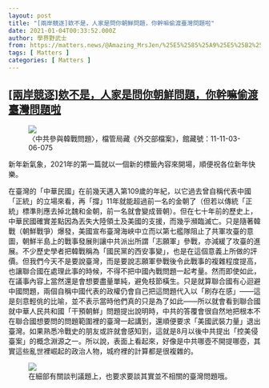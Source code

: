 ```yaml
---
layout: post
title: "[兩岸競逐]欸不是，人家是問你朝鮮問題，你幹嘛偷渡臺灣問題啦"
date: 2021-01-04T00:33:52.000Z
author: 學界野武士
from: https://matters.news/@Amazing_MrsJen/%25E5%2585%25A9%25E5%25B2%25B8%25E7%25AB%25B6%25E9%2580%2590-%25E6%25AC%25B8%25E4%25B8%258D%25E6%2598%25AF-%25E4%25BA%25BA%25E5%25AE%25B6%25E6%2598%25AF%25E5%2595%258F%25E4%25BD%25A0%25E6%259C%259D%25E9%25AE%25AE%25E5%2595%258F%25E9%25A1%258C-%25E4%25BD%25A0%25E5%25B9%25B9%25E5%2598%259B%25E5%2581%25B7%25E6%25B8%25A1%25E8%2587%25BA%25E7%2581%25A3%25E5%2595%258F%25E9%25A1%258C%25E5%2595%25A6-bafyreiaufsqeqhayjwa7ve35o44adhtczoede2gxo5a65exfkcykujdhqe
tags: [ Matters ]
categories: [ Matters ]
---
```

<!--1609720432000-->
[[兩岸競逐]欸不是，人家是問你朝鮮問題，你幹嘛偷渡臺灣問題啦](https://matters.news/@Amazing_MrsJen/%25E5%2585%25A9%25E5%25B2%25B8%25E7%25AB%25B6%25E9%2580%2590-%25E6%25AC%25B8%25E4%25B8%258D%25E6%2598%25AF-%25E4%25BA%25BA%25E5%25AE%25B6%25E6%2598%25AF%25E5%2595%258F%25E4%25BD%25A0%25E6%259C%259D%25E9%25AE%25AE%25E5%2595%258F%25E9%25A1%258C-%25E4%25BD%25A0%25E5%25B9%25B9%25E5%2598%259B%25E5%2581%25B7%25E6%25B8%25A1%25E8%2587%25BA%25E7%2581%25A3%25E5%2595%258F%25E9%25A1%258C%25E5%2595%25A6-bafyreiaufsqeqhayjwa7ve35o44adhtczoede2gxo5a65exfkcykujdhqe)
------

<div>
<figure class="image">      <picture>        <source type="image/webp" media="(min-width: 768px)" srcset="https://assets.matters.news/processed/1080w/embed/35093ece-1030-4353-a650-d2d3741dbdd8.webp" onerror="this.srcset='https://assets.matters.news/embed/35093ece-1030-4353-a650-d2d3741dbdd8.jpeg'">        <source media="(min-width: 768px)" srcset="https://assets.matters.news/processed/1080w/embed/35093ece-1030-4353-a650-d2d3741dbdd8.jpeg" onerror="this.srcset='https://assets.matters.news/embed/35093ece-1030-4353-a650-d2d3741dbdd8.jpeg'">        <source type="image/webp" srcset="https://assets.matters.news/processed/540w/embed/35093ece-1030-4353-a650-d2d3741dbdd8.webp">        <img src="https://assets.matters.news/embed/35093ece-1030-4353-a650-d2d3741dbdd8.jpeg" srcset="https://assets.matters.news/processed/540w/embed/35093ece-1030-4353-a650-d2d3741dbdd8.jpeg" loading="lazy" referrerpolicy="no-referrer">      </picture>    <figcaption><span>〈中共參與韓戰問題〉，檔管局藏《外交部檔案》，館藏號：11-11-03-06-075</span></figcaption></figure><p>新年新氣象，2021年的第一篇就以一個新的標籤內容來開場，順便祝各位新年快樂。</p><p>在臺灣的「中華民國」在前幾天邁入第109歲的年紀，以它過去曾自稱代表中國「正統」的立場來看，再「撐」11年就能超過前一名的金朝了（但若以傳統「正統」標準則應去掉北魏和金朝，前一名就會變成晉朝）。但在七十年前的歷史上，中華民國確實差點因為丟失大陸領土及美國的支援，而幾乎瀕臨滅亡。只是隨著韓戰（朝鮮戰爭）爆發，美國宣布臺灣海峽中立而以第七艦隊阻止了共軍攻臺的意圖，朝鮮半島上的戰事發展則讓中共派出所謂「志願軍」參戰，亦減緩了攻臺的進展。不少歷史學者把韓戰稱為「國民黨的西安事變」，也是在這個意義上所做的評價。但我們今天不是要說臺灣，而是要說志願軍參戰後令此戰事的複雜程度提高，也讓聯合國在處理此事的時候，不得不把中國內戰問題一起考量。然而即使如此，在議事內容上當然還是會想要盡量單純，避免枝節橫生。只是就算聯合國有心迴避中國問題，兩個自稱中國代表的政權仍會自己把這問題代入以「刷存在感」——這是刻意輕佻的比喻，並不表示當時他們真的只是為了如此——所以就會看到聯合國就中華人民共和國「干預朝鮮」問題提出說明時，中共的答覆會很自然地把根本不在聯合國想要問的問題範圍裡的臺灣一起講到，還順便要求「美國武裝力量」退出臺灣。如果熟悉冷戰史的朋友或許就會感知到，這就是8月以後中共提出「控美侵臺案」的概念淵源之一。所以說，表面上看起來，好像是中共哪壺不開提哪壺，其實這些亂世裡崛起的政治人物，城府裡的計算都是很複雜的。</p><figure class="image">      <picture>        <source type="image/webp" media="(min-width: 768px)" srcset="https://assets.matters.news/processed/1080w/embed/754e470d-589e-4970-a64e-de47f963b35f.webp" onerror="this.srcset='https://assets.matters.news/embed/754e470d-589e-4970-a64e-de47f963b35f.jpeg'">        <source media="(min-width: 768px)" srcset="https://assets.matters.news/processed/1080w/embed/754e470d-589e-4970-a64e-de47f963b35f.jpeg" onerror="this.srcset='https://assets.matters.news/embed/754e470d-589e-4970-a64e-de47f963b35f.jpeg'">        <source type="image/webp" srcset="https://assets.matters.news/processed/540w/embed/754e470d-589e-4970-a64e-de47f963b35f.webp">        <img src="https://assets.matters.news/embed/754e470d-589e-4970-a64e-de47f963b35f.jpeg" srcset="https://assets.matters.news/processed/540w/embed/754e470d-589e-4970-a64e-de47f963b35f.jpeg" loading="lazy" referrerpolicy="no-referrer">      </picture>    <figcaption><span>在細部有關談判議題上，也要求要談其實並不相關的臺灣問題哦。</span></figcaption></figure><p><br></p>
</div>
